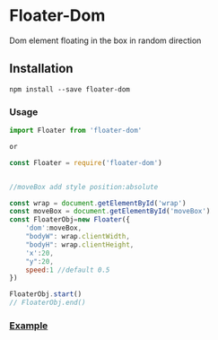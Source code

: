 # Floater-Dom

Dom element floating in the box in random direction  

## Installation
```
npm install --save floater-dom
```

### Usage
```js
import Floater from 'floater-dom'  

or  

const Floater = require('floater-dom')


//moveBox add style position:absolute

const wrap = document.getElementById('wrap')
const moveBox = document.getElementById('moveBox')
const FloaterObj=new Floater({
    'dom':moveBox,
    "bodyW": wrap.clientWidth,
    "bodyH": wrap.clientHeight,
    'x':20,
    "y":20,
    speed:1 //default 0.5
})

FloaterObj.start()
// FloaterObj.end()
```

### [Example](https://github.com/llongu/floater-dom/blob/master/example.html)









